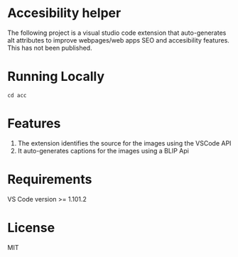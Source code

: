 # Accesibility helper
The following project is a visual studio code extension that auto-generates alt
attributes to improve webpages/web apps SEO and accesibility features.
This has not been published.

# Running Locally
```
cd acc

```

# Features
1. The extension identifies the source for the images using the VSCode API
2. It auto-generates captions for the images using a BLIP Api

# Requirements
VS Code version >= 1.101.2

# License
MIT

